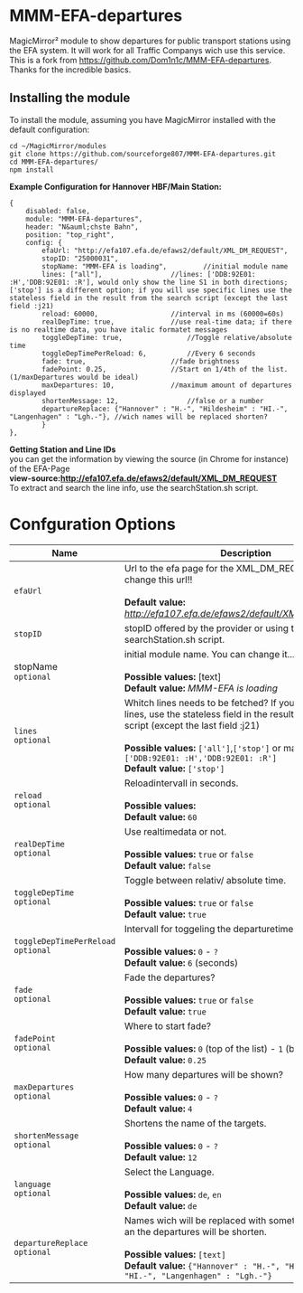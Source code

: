 # MMM-EFA-departures
MagicMirror² module to show departures for public transport stations using the EFA system. It will work for all Traffic Companys wich use this service.
This is a fork from https://github.com/Dom1n1c/MMM-EFA-departures.
Thanks for the incredible basics.

## Installing the module

To install the module, assuming you have MagicMirror installed with the default configuration:

```shell
cd ~/MagicMirror/modules
git clone https://github.com/sourceforge807/MMM-EFA-departures.git
cd MMM-EFA-departures/
npm install
```

**Example Configuration for Hannover HBF/Main Station:**
```
{
	disabled: false,
	module: "MMM-EFA-departures",
	header: "N&auml;chste Bahn",
	position: "top_right",
	config: {
		efaUrl: "http://efa107.efa.de/efaws2/default/XML_DM_REQUEST",
		stopID: "25000031",
		stopName: "MMM-EFA is loading", 		//initial module name
		lines: ["all"], 				//lines: ['DDB:92E01: :H','DDB:92E01: :R'], would only show the line S1 in both directions; ['stop'] is a different option; if you will use specific lines use the stateless field in the result from the search script (except the last field :j21)
		reload: 60000, 					//interval in ms (60000=60s)
		realDepTime: true, 				//use real-time data; if there is no realtime data, you have italic formatet messages
		toggleDepTime: true, 				//Toggle relative/absolute time
		toggleDepTimePerReload: 6, 			//Every 6 seconds
		fade: true, 					//fade brightness
		fadePoint: 0.25, 				//Start on 1/4th of the list. (1/maxDepartures would be ideal)
		maxDepartures: 10, 				//maximum amount of departures displayed
		shortenMessage: 12, 				//false or a number
		departureReplace: {"Hannover" : "H.-", "Hildesheim" : "HI.-", "Langenhagen" : "Lgh.-"}, //wich names will be replaced shorten?
 		}
},

```



**Getting Station and Line IDs**  
you can get the information by viewing the source (in Chrome for instance) of the EFA-Page  
**view-source:http://efa107.efa.de/efaws2/default/XML_DM_REQUEST**  
To extract and search the line info, use the searchStation.sh script. 

# Confguration Options

| Name           | Description |
|----------------|---------------------------------|
| `efaUrl`      | Url to the efa page for the XML_DM_REQUEST. Do not change this url!! <br><br> **Default value:** _http://efa107.efa.de/efaws2/default/XML_DM_REQUEST_ |
| `stopID`    | stopID offered by the provider or using the searchStation.sh script. |
| stopName<BR>`optional`| initial module name. You can change it...or not.<br><br>**Possible values:** [text] <br> **Default value:** _MMM-EFA is loading_
| `lines`<BR>`optional`| Whitch lines needs to be fetched? If you will use spicific lines, use the stateless field in the result from the search script (except the last field :j21)<br><br> **Possible values:** `['all']`,`['stop']` or maybe `['DDB:92E01: :H','DDB:92E01: :R']`  <br> **Default value:** `['stop']`
| `reload`<BR>`optional`| Reloadintervall in seconds. <br><br> **Possible values:**  <br> **Default value:** `60`
| `realDepTime`<BR>`optional`| Use realtimedata or not. <br><br> **Possible values:** `true` or `false` <br> **Default value:** `false`
| `toggleDepTime`<BR>`optional`| Toggle between relativ/ absolute time.<br><br> **Possible values:** `true` or `false` <br> **Default value:** `true`
| `toggleDepTimePerReload`<BR>`optional`| Intervall for toggeling the departuretime. <br><br> **Possible values:** `0` - `?` <br> **Default value:** `6` (seconds) |
| `fade`<BR>`optional`| Fade the departures?<br><br> **Possible values:** `true` or `false` <br> **Default value:** `true`
| `fadePoint`<BR>`optional`| Where to start fade? <br><br> **Possible values:** `0` (top of the list) - `1` (bottom of list) <br> **Default value:** `0.25`
| `maxDepartures`<BR>`optional`| How many departures will be shown? <br><br>**Possible values:** `0` - `?` <br> **Default value:** `4` |
| `shortenMessage`<BR>`optional`| Shortens the name of the targets. <br><br> **Possible values:** `0` - `?` <br> **Default value:** `12` |
| `language`<BR>`optional`| Select the Language. <br><br> **Possible values:** `de`, `en` <br> **Default value:** `de` |
| `departureReplace`<BR>`optional`| Names wich will be replaced with something you want an the departures will be shorten. <br><br> **Possible values:** `[text]` <br> **Default value:** `{"Hannover" : "H.-", "Hildesheim" : "HI.-", "Langenhagen" : "Lgh.-"}` |

